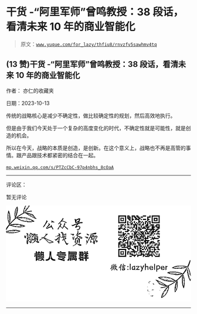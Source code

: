 # 干货 -“阿里军师”曾鸣教授：38 段话，看清未来 10 年的商业智能化

> 原文：[`www.yuque.com/for_lazy/thfiu8/rnvzfv5sawhmv4tq`](https://www.yuque.com/for_lazy/thfiu8/rnvzfv5sawhmv4tq)

## (13 赞)干货 -“阿里军师”曾鸣教授：38 段话，看清未来 10 年的商业智能化

作者： 亦仁的收藏夹

日期：2023-10-13

传统的战略核心是减少不确定性，做比较确定性的规划，然后高效地执行。

但是由于我们今天处于一个复杂的高度变化的时代，不确定性就是可能性，就是创造的机会。

所以在今天，战略的本质是创造，是创新。在这个意义上，战略也不再是高管的事情。跟产品跟技术都紧密的结合在一起。

[`mp.weixin.qq.com/s/PTZcCbC-97p4nbhs_8cOaA`](https://mp.weixin.qq.com/s/PTZcCbC-97p4nbhs_8cOaA)

* * *

评论区：

暂无评论

![](img/1c37d505930596d12a88ab23e11aa07a.png)

* * *